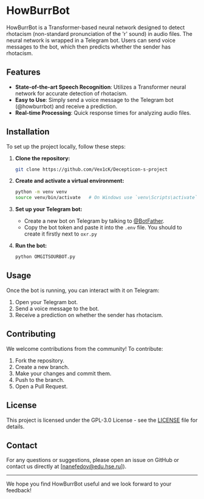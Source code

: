 # HowBurrBot

HowBurrBot is a Transformer-based neural network designed to detect rhotacism (non-standard pronunciation of the 'r' sound) in audio files. The neural network is wrapped in a Telegram bot. Users can send voice messages to the bot, which then predicts whether the sender has rhotacism.

## Features

- **State-of-the-art Speech Recognition**: Utilizes a Transformer neural network for accurate detection of rhotacism.
- **Easy to Use**: Simply send a voice message to the Telegram bot (@howburrbot) and receive a prediction.
- **Real-time Processing**: Quick response times for analyzing audio files.

## Installation

To set up the project locally, follow these steps:

1. **Clone the repository:**
    ```bash
    git clone https://github.com/Vex1cK/Decepticon-s-project
    ```

2. **Create and activate a virtual environment:**
    ```bash
    python -m venv venv
    source venv/bin/activate   # On Windows use `venv\Scripts\activate`
    ```

3. **Set up your Telegram bot:**
    - Create a new bot on Telegram by talking to [@BotFather](https://t.me/BotFather).
    - Copy the bot token and paste it into the `.env` file. You should to create it firstly next to `oxr.py`

4. **Run the bot:**
    ```bash
    python OMGITSOURBOT.py
    ```

## Usage

Once the bot is running, you can interact with it on Telegram:

1. Open your Telegram bot.
2. Send a voice message to the bot.
3. Receive a prediction on whether the sender has rhotacism.

## Contributing

We welcome contributions from the community! To contribute:

1. Fork the repository.
2. Create a new branch.
3. Make your changes and commit them.
4. Push to the branch.
5. Open a Pull Request.

## License

This project is licensed under the GPL-3.0 License - see the [LICENSE](LICENSE) file for details.

## Contact

For any questions or suggestions, please open an issue on GitHub or contact us directly at [nanefedov@edu.hse.ru]).

---

We hope you find HowBurrBot useful and we look forward to your feedback!
